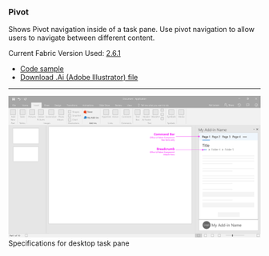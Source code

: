 ### Pivot

Shows Pivot navigation inside of a task pane. Use pivot navigation to allow users to navigate between different content. 

Current Fabric Version Used: [2.6.1](https://github.com/OfficeDev/office-ui-fabric-core/releases/tag/2.6.1)

* [Code sample](https://github.com/OfficeDev/Office-Add-in-UX-Design-Patterns-Code/tree/master/templates/navigation/pivot)
* [Download .Ai (Adobe Illustrator) file](https://github.com/OfficeDev/Office-Add-in-UX-Design-Patterns/blob/master/Patterns/Source%20Files/Pivot.ai?raw=true)

***

![Pivot - Specifications for desktop task pane](../assets/markdown-images/Pivot_DesktopTaskPaneCallouts.png)
Specifications for desktop task pane
